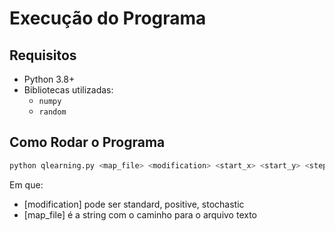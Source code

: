 # Execução do Programa

## Requisitos
- Python 3.8+
- Bibliotecas utilizadas:
  - `numpy`
  - `random`

## Como Rodar o Programa

```sh
python qlearning.py <map_file> <modification> <start_x> <start_y> <steps>
```
Em que: 
- [modification] pode ser standard, positive, stochastic
- [map_file] é a string com o caminho para o arquivo texto